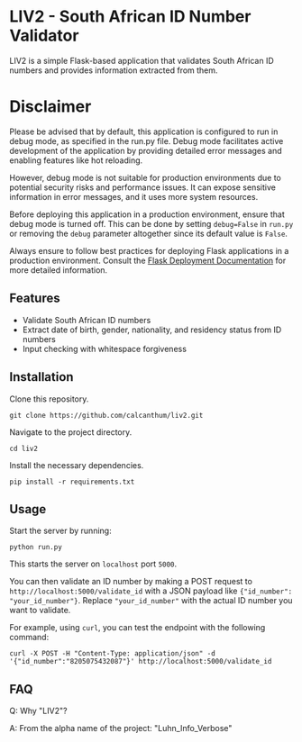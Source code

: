 # LIV2 - South African ID Number Validator

LIV2 is a simple Flask-based application that validates South African ID numbers and provides information extracted from them.

# Disclaimer
Please be advised that by default, this application is configured to run in debug mode, as specified in the run.py file. Debug mode facilitates active development of the application by providing detailed error messages and enabling features like hot reloading.

However, debug mode is not suitable for production environments due to potential security risks and performance issues. It can expose sensitive information in error messages, and it uses more system resources.

Before deploying this application in a production environment, ensure that debug mode is turned off. This can be done by setting `debug=False` in `run.py` or removing the `debug` parameter altogether since its default value is `False`.

Always ensure to follow best practices for deploying Flask applications in a production environment. Consult the [Flask Deployment Documentation](https://flask.palletsprojects.com/en/2.3.x/deploying/) for more detailed information.

## Features

- Validate South African ID numbers
- Extract date of birth, gender, nationality, and residency status from ID numbers
- Input checking with whitespace forgiveness

## Installation

Clone this repository.

	git clone https://github.com/calcanthum/liv2.git

Navigate to the project directory.

	cd liv2

Install the necessary dependencies.

	pip install -r requirements.txt

## Usage

Start the server by running:

	python run.py

This starts the server on `localhost` port `5000`.

You can then validate an ID number by making a POST request to `http://localhost:5000/validate_id` with a JSON payload like `{"id_number": "your_id_number"}`. Replace `"your_id_number"` with the actual ID number you want to validate.

For example, using `curl`, you can test the endpoint with the following command:

	curl -X POST -H "Content-Type: application/json" -d '{"id_number":"8205075432087"}' http://localhost:5000/validate_id

## FAQ

Q: Why "LIV2"?

A: From the alpha name of the project: "Luhn_Info_Verbose"